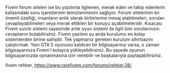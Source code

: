 Fivem forum siteleri ise bu yazılımla ilgilenen, merak eden ve takip edenlerin kafasındaki soru işaretlerinin temizlenmesini sağlıyor. Forum sitelerinin en önemli özelliği, insanların anlık olarak birbirlerine mesaj atabilmeleri, soruları cevaplayabilmeleri veya merak ettikleri bir konuyu açabilmeleridir. Kısacası Fivem sızıntı sistemi sayesinde artık oyun sistemi ile ilgili tüm sorularınızın cevaplarını bulabilirsiniz. Fivem yazılımı şu anda kurulumu en kolay sistemlerden birine sahiptir. Tek yapmanız gereken kurulum sihirbazını çalıştırmak. Yani GTA 5 oyununu kaldıran bir bilgisayarınız varsa, o zaman bilgisayarınıza Fivem'i kolayca yükleyebilirsiniz. Bu sayede oyunun bilgisayarınızda oynanmasına izin verebilir ve başkalarıyla paylaşabilirsiniz.

fivem rehber, https://www.rarefivem.com/forums/rehber.38/
